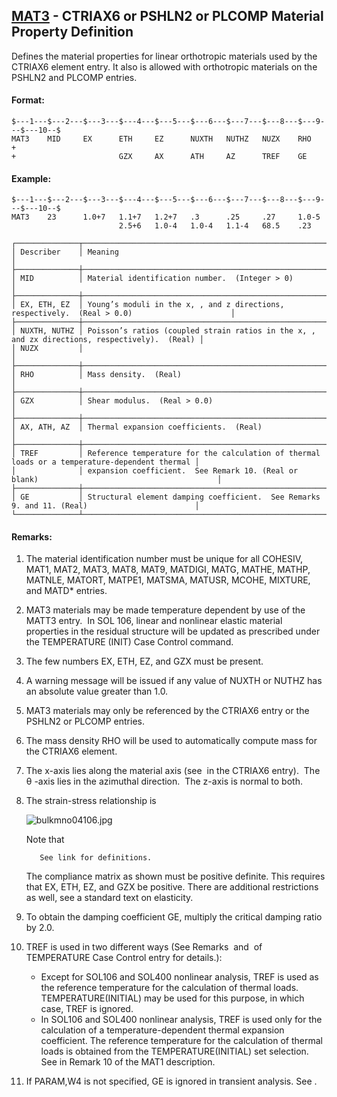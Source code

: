 ## [MAT3](https://help.hexagonmi.com/bundle/MSC_Nastran_2022.4/page/Nastran_Combined_Book/qrg/bulkmno/TOC.MAT3.xhtml) - CTRIAX6 or PSHLN2 or PLCOMP Material Property Definition

Defines the material properties for linear orthotropic materials used by the CTRIAX6 element entry. It also is allowed with orthotropic materials on the PSHLN2 and PLCOMP entries.

#### Format:

```nastran
$---1---$---2---$---3---$---4---$---5---$---6---$---7---$---8---$---9---$---10--$
MAT3    MID     EX      ETH     EZ      NUXTH   NUTHZ   NUZX    RHO     +       
+                       GZX     AX      ATH     AZ      TREF    GE              
```

#### Example:

```nastran
$---1---$---2---$---3---$---4---$---5---$---6---$---7---$---8---$---9---$---10--$
MAT3    23      1.0+7   1.1+7   1.2+7   .3      .25     .27     1.0-5           
                        2.5+6   1.0-4   1.0-4   1.1-4   68.5    .23             
```

```text
┌──────────────┬───────────────────────────────────────────────────────────────────────────────────────────────┐
│ Describer    │ Meaning                                                                                       │
├──────────────┼───────────────────────────────────────────────────────────────────────────────────────────────┤
│ MID          │ Material identification number.  (Integer > 0)                                                │
├──────────────┼───────────────────────────────────────────────────────────────────────────────────────────────┤
│ EX, ETH, EZ  │ Young’s moduli in the x, , and z directions, respectively.  (Real > 0.0)                      │
├──────────────┼───────────────────────────────────────────────────────────────────────────────────────────────┤
│ NUXTH, NUTHZ │ Poisson’s ratios (coupled strain ratios in the x, , and zx directions, respectively).  (Real) │
│ NUZX         │                                                                                               │
├──────────────┼───────────────────────────────────────────────────────────────────────────────────────────────┤
│ RHO          │ Mass density.  (Real)                                                                         │
├──────────────┼───────────────────────────────────────────────────────────────────────────────────────────────┤
│ GZX          │ Shear modulus.  (Real > 0.0)                                                                  │
├──────────────┼───────────────────────────────────────────────────────────────────────────────────────────────┤
│ AX, ATH, AZ  │ Thermal expansion coefficients.  (Real)                                                       │
├──────────────┼───────────────────────────────────────────────────────────────────────────────────────────────┤
│ TREF         │ Reference temperature for the calculation of thermal loads or a temperature-dependent thermal │
│              │ expansion coefficient.  See Remark 10. (Real or blank)                                        │
├──────────────┼───────────────────────────────────────────────────────────────────────────────────────────────┤
│ GE           │ Structural element damping coefficient.  See Remarks 9. and 11. (Real)                        │
└──────────────┴───────────────────────────────────────────────────────────────────────────────────────────────┘
```

#### Remarks:

1. The material identification number must be unique for all COHESIV, MAT1, MAT2, MAT3, MAT8, MAT9, MATDIGI, MATG, MATHE, MATHP, MATNLE, MATORT, MATPE1, MATSMA, MATUSR, MCOHE, MIXTURE, and MATD* entries.
2. MAT3 materials may be made temperature dependent by use of the MATT3 entry.  In SOL 106, linear and nonlinear elastic material properties in the residual structure will be updated as prescribed under the TEMPERATURE (INIT) Case Control command.
3. The few numbers EX, ETH, EZ, and GZX must be present.
4. A warning message will be issued if any value of NUXTH or NUTHZ has an absolute value greater than 1.0.
5. MAT3 materials may only be referenced by the CTRIAX6 entry or the PSHLN2 or PLCOMP entries.
6. The mass density RHO will be used to automatically compute mass for the CTRIAX6 element.
7. The x-axis lies along the material axis (see   in the CTRIAX6 entry).  The  θ -axis lies in the azimuthal direction.  The z-axis is normal to both.
8. The strain-stress relationship is

     ![bulkmno04106.jpg](https://help-be.hexagonmi.com/bundle/MSC_Nastran_2022.4/page/Nastran_Combined_Book/qrg/bulkmno/../../../assets/bulkmno04106.jpg?_LANG=enus)  

     Note that

          See link for definitions.

     The compliance matrix as shown must be positive definite. This requires that EX, ETH, EZ, and GZX be positive. There are additional restrictions as well, see a standard text on elasticity.

9. To obtain the damping coefficient GE, multiply the critical damping ratio    by 2.0.
10. TREF is used in two different ways (See Remarks   and   of TEMPERATURE Case Control entry for details.):
     - Except for SOL106 and SOL400 nonlinear analysis, TREF is used as the reference temperature for the calculation of thermal loads. TEMPERATURE(INITIAL) may be used for this purpose, in which case, TREF is ignored.
     - In SOL106 and SOL400 nonlinear analysis, TREF is used only for the calculation of a temperature-dependent thermal expansion coefficient. The reference temperature for the calculation of thermal loads is obtained from the TEMPERATURE(INITIAL) set selection. See   in Remark 10 of the MAT1 description.
11. If PARAM,W4 is not specified, GE is ignored in transient analysis. See  .

